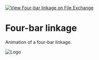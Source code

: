 [![View Four-bar linkage on File Exchange](https://www.mathworks.com/matlabcentral/images/matlab-file-exchange.svg)](https://www.mathworks.com/matlabcentral/fileexchange/104040-four-bar-linkage)
# Four-bar linkage
Animation of a four-bar linkage.

<!---Watch the animation on YouTube: https://youtu.be/SCTOdKqNbvg-->

![Logo](https://www.mathworks.com/matlabcentral/mlc-downloads/downloads/34c0d09a-92fa-46ce-a0cb-d56d9feb84d4/ff897280-6acf-48b6-9012-f438e40d76af/images/1640299066.png)
